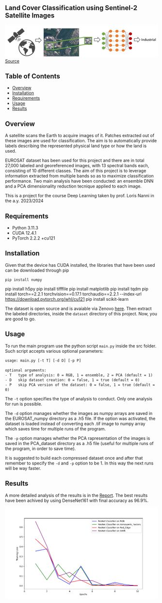 ## Land Cover Classification using Sentinel-2 Satellite Images

![Overview Image](data/reference_images/general%20aim.jpg)<br>
[Source](https://arxiv.org/pdf/1709.00029.pdf)

## Table of Contents
- [Overview](#overview)
- [Installation](#installation)
- [Requirements](#requirements)
- [Usage](#usage)
- [Results](#results)


## Overview
A satellite scans the Earth to acquire images of it. Patches extracted out of these images are used for classification.
The aim is to automatically provide labels describing the represented physical land type or how the land is used.

EUROSAT dataset has been used for this project and there are in total 27,000 labeled 
and georeferenced images, with 13 spectral bands each, consisting of 10 different classes.
The aim of this project is to leverage information extracted from multiple
bands so as to maximize classification performance. 
Two main analysis have been conducted: an ensemble DNN and a PCA dimensionality reduction tecnique applied to each image.

This is a project for the course Deep Learning taken by prof. Loris Nanni in the a.y. 2023/2024

## Requirements 
- Python 3.11.3
- CUDA 12.4.1
- PyTorch 2.2.2 +cu121

## Installation 
Given that the device has CUDA installed, the libraries that have been used
can be downloaded through pip
```shell
pip install numpy
```
 pip install h5py
 pip install tifffile
 pip install matplotlib
 pip install tqdm
 pip install torch==2.2.1 torchvision==0.17.1 torchaudio==2.2.1 --index-url https://download.pytorch.org/whl/cu121
 pip install scikit-learn

The dataset is open source and is avaiable via Zenovo [here](https://zenodo.org/records/7711810/files/EuroSAT_MS.zip?download=1).
Then extract the labeled directories, inside the `dataset` directory of this project. Now, you are good to go.

## Usage
To run the main program use the python script `main.py` inside the src folder. Such script accepts various optional parameters: 

```
usage: main.py [-t T] [-d D] [-p P]

optional arguments:
- T   type of analysis: 0 = RGB, 1 = ensemble, 2 = PCA (default = 1)
- D   skip dataset creation: 0 = false, 1 = true (default = 0)
- P   skip PCA version of the dataset: 0 = false, 1 = true (default = 0)
```

The `-t` option specifies the type of analysis to conduct. Only one analysis for run is possible. 

The `-d` option manages whether the images as numpy arrays are saved in the EUROSAT_numpy directory as a .h5 file. 
If the option was activated, the dataset is loaded instead of converting each .tif image to numpy array which saves time for multiple runs of the program.

The `-p` option manages whether the PCA rapresentation of the images is saved in the PCA_dataset directory as a .h5 file (useful for multiple runs of the program, in order to save time).

It is suggested to build each compressed dataset once and after that remember to specify the `-d` and `-p` option to be 1. In this way the next runs will be way faster.

## Results
A more detailed analysis of the results is in the [Report](Report.pdf).
The best results have been achived by using DenseNet161 with final accuracy as 96.9%.

![trainloss](data/reference_images/PLOT_densenet161_ENSEMBLE.png)
